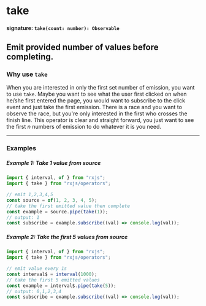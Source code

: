 # take

#### signature: `take(count: number): Observable`

## Emit provided number of values before completing.

### Why use `take`

When you are interested in only the first set number of emission, you want to
use `take`. Maybe you want to see what the user first clicked on when he/she
first entered the page, you would want to subscribe to the click event and just
take the first emission. There is a race and you want to observe the race, but
you're only interested in the first who crosses the finish line. This operator
is clear and straight forward, you just want to see the first _n_ numbers of
emission to do whatever it is you need.

---

### Examples

##### Example 1: Take 1 value from source


```js
import { interval, of } from "rxjs";
import { take } from "rxjs/operators";

// emit 1,2,3,4,5
const source = of(1, 2, 3, 4, 5);
// take the first emitted value then complete
const example = source.pipe(take(1));
// output: 1
const subscribe = example.subscribe((val) => console.log(val));
```

##### Example 2: Take the first 5 values from source


```js
import { interval, of } from "rxjs";
import { take } from "rxjs/operators";

// emit value every 1s
const interval$ = interval(1000);
// take the first 5 emitted values
const example = interval$.pipe(take(5));
// output: 0,1,2,3,4
const subscribe = example.subscribe((val) => console.log(val));
```